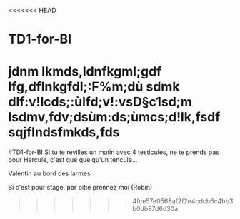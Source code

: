 <<<<<<< HEAD
# TD1-for-BI
jdnm lkmds,ldnfkgml;gdf
lfg,dflnkgfdl;:F%m;dù
sdmk dlf:v!lcds;:ùlfd;v!:vsD§c1sd;m 
lsdmv,fdv;dsùm:ds;ùmcs;d!lk,fsdf
sqjflndsfmkds,fds
=======
#TD1-for-BI
Si tu te revilles un matin avec 4 testicules, ne te prends pas pour Hercule, c'est que quelqu'un tencule...


Valentin au bord des larmes

Si c'est pour stage, par pitié prennez moi (Robin)
>>>>>>> 4fce57e0568af2f2e4cdcb6c4bb3b0db87d6d30a
